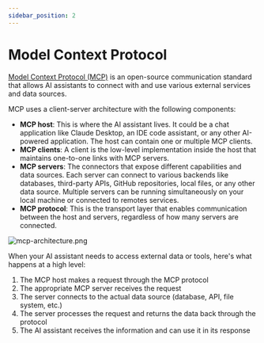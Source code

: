 ```yaml
---
sidebar_position: 2
---
```


# Model Context Protocol

[Model Context Protocol (MCP)](https://modelcontextprotocol.io/introduction) is an open-source communication standard that allows AI assistants to connect with and use various external services and data sources.

MCP uses a client-server architecture with the following components:

- **MCP host**: This is where the AI assistant lives. It could be a chat application like Claude Desktop, an IDE code assistant, or any other AI-powered application. The host can contain one or multiple MCP clients.
- **MCP clients**: A client is the low-level implementation inside the host that maintains one-to-one links with MCP servers.
- **MCP servers**: The connectors that expose different capabilities and data sources. Each server can connect to various backends like databases, third-party APIs, GitHub repositories, local files, or any other data source. Multiple servers can be running simultaneously on your local machine or connected to remotes services.
- **MCP protocol**: This is the transport layer that enables communication between the host and servers, regardless of how many servers are connected.

![mcp-architecture.png](/img/docs/mcp-architecture.png)

When your AI assistant needs to access external data or tools, here's what happens at a high level:

1. The MCP host makes a request through the MCP protocol
2. The appropriate MCP server receives the request
3. The server connects to the actual data source (database, API, file system, etc.)
4. The server processes the request and returns the data back through the protocol
5. The AI assistant receives the information and can use it in its response